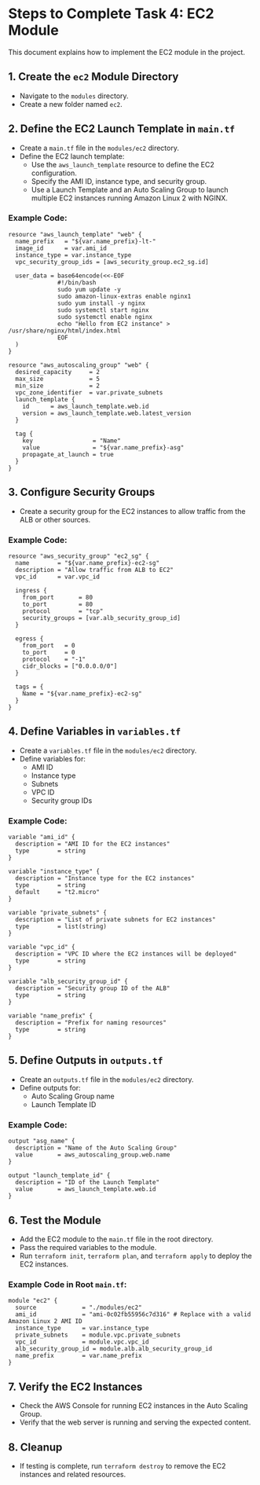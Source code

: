 # Steps to Complete Task 4: EC2 Module

This document explains how to implement the EC2 module in the project.

## 1. Create the `ec2` Module Directory
- Navigate to the `modules` directory.
- Create a new folder named `ec2`.

## 2. Define the EC2 Launch Template in `main.tf`
- Create a `main.tf` file in the `modules/ec2` directory.
- Define the EC2 launch template:
  - Use the `aws_launch_template` resource to define the EC2 configuration.
  - Specify the AMI ID, instance type, and security group.
  - Use a Launch Template and an Auto Scaling Group to launch multiple EC2 instances running Amazon Linux 2 with NGINX.

### Example Code:
```hcl
resource "aws_launch_template" "web" {
  name_prefix   = "${var.name_prefix}-lt-"
  image_id      = var.ami_id
  instance_type = var.instance_type
  vpc_security_group_ids = [aws_security_group.ec2_sg.id]

  user_data = base64encode(<<-EOF
              #!/bin/bash
              sudo yum update -y
              sudo amazon-linux-extras enable nginx1
              sudo yum install -y nginx
              sudo systemctl start nginx
              sudo systemctl enable nginx
              echo "Hello from EC2 instance" > /usr/share/nginx/html/index.html
              EOF
  )
}

resource "aws_autoscaling_group" "web" {
  desired_capacity     = 2
  max_size             = 5
  min_size             = 2
  vpc_zone_identifier  = var.private_subnets
  launch_template {
    id      = aws_launch_template.web.id
    version = aws_launch_template.web.latest_version
  }

  tag {
    key                 = "Name"
    value               = "${var.name_prefix}-asg"
    propagate_at_launch = true
  }
}
```

## 3. Configure Security Groups
- Create a security group for the EC2 instances to allow traffic from the ALB or other sources.

### Example Code:
```hcl
resource "aws_security_group" "ec2_sg" {
  name        = "${var.name_prefix}-ec2-sg"
  description = "Allow traffic from ALB to EC2"
  vpc_id      = var.vpc_id

  ingress {
    from_port       = 80
    to_port         = 80
    protocol        = "tcp"
    security_groups = [var.alb_security_group_id]
  }

  egress {
    from_port   = 0
    to_port     = 0
    protocol    = "-1"
    cidr_blocks = ["0.0.0.0/0"]
  }

  tags = {
    Name = "${var.name_prefix}-ec2-sg"
  }
}
```

## 4. Define Variables in `variables.tf`
- Create a `variables.tf` file in the `modules/ec2` directory.
- Define variables for:
  - AMI ID
  - Instance type
  - Subnets
  - VPC ID
  - Security group IDs

### Example Code:
```hcl
variable "ami_id" {
  description = "AMI ID for the EC2 instances"
  type        = string
}

variable "instance_type" {
  description = "Instance type for the EC2 instances"
  type        = string
  default     = "t2.micro"
}

variable "private_subnets" {
  description = "List of private subnets for EC2 instances"
  type        = list(string)
}

variable "vpc_id" {
  description = "VPC ID where the EC2 instances will be deployed"
  type        = string
}

variable "alb_security_group_id" {
  description = "Security group ID of the ALB"
  type        = string
}

variable "name_prefix" {
  description = "Prefix for naming resources"
  type        = string
}
```

## 5. Define Outputs in `outputs.tf`
- Create an `outputs.tf` file in the `modules/ec2` directory.
- Define outputs for:
  - Auto Scaling Group name
  - Launch Template ID

### Example Code:
```hcl
output "asg_name" {
  description = "Name of the Auto Scaling Group"
  value       = aws_autoscaling_group.web.name
}

output "launch_template_id" {
  description = "ID of the Launch Template"
  value       = aws_launch_template.web.id
}
```

## 6. Test the Module
- Add the EC2 module to the `main.tf` file in the root directory.
- Pass the required variables to the module.
- Run `terraform init`, `terraform plan`, and `terraform apply` to deploy the EC2 instances.

### Example Code in Root `main.tf`:
```hcl
module "ec2" {
  source             = "./modules/ec2"
  ami_id             = "ami-0c02fb55956c7d316" # Replace with a valid Amazon Linux 2 AMI ID
  instance_type      = var.instance_type
  private_subnets    = module.vpc.private_subnets
  vpc_id             = module.vpc.vpc_id
  alb_security_group_id = module.alb.alb_security_group_id
  name_prefix        = var.name_prefix
}
```

## 7. Verify the EC2 Instances
- Check the AWS Console for running EC2 instances in the Auto Scaling Group.
- Verify that the web server is running and serving the expected content.

## 8. Cleanup
- If testing is complete, run `terraform destroy` to remove the EC2 instances and related resources.

